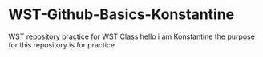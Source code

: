 # WST-Github-Basics-Konstantine
WST repository practice for WST Class
hello i am Konstantine the purpose for this repository is for practice
